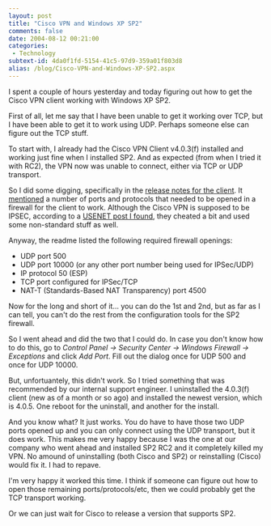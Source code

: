 ```yaml
---
layout: post
title: "Cisco VPN and Windows XP SP2"
comments: false
date: 2004-08-12 00:21:00
categories:
 - Technology
subtext-id: 4da0f1fd-5154-41c5-97d9-359a01f803d8
alias: /blog/Cisco-VPN-and-Windows-XP-SP2.aspx
---
```



I spent a couple of hours yesterday and today figuring out how to get the Cisco VPN client working with Windows XP SP2.

First of all, let me say that I have been unable to get it working over TCP, but I have been able to get it to work using UDP. Perhaps someone else can figure out the TCP stuff.

To start with, I already had the Cisco VPN Client v4.0.3(f) installed and working just fine when I installed SP2. And as expected (from when I tried it with RC2), the VPN now was unable to connect, either via TCP or UDP transport.

So I did some digging, specifically in the [release notes for the client](http://www.cisco.com/univercd/cc/td/doc/product/vpn/client/rel4_0/lin_sol/install.htm). It [mentioned](http://www.cisco.com/univercd/cc/td/doc/product/vpn/client/rel4_0/lin_sol/install.htm#1001421) a number of ports and protocols that needed to be opened in a firewall for the client to work. Although the Cisco VPN is supposed to be IPSEC, according to a [USENET post I found](http://groups.google.com/groups?hl=en&lr=&ie=UTF-8&selm=c01814%248vq%241%40canopus.cc.umanitoba.ca), they cheated a bit and used some non-standard stuff as well.

Anyway, the readme listed the following required firewall openings:

  * UDP port 500 
  * UDP port 10000 (or any other port number being used for IPSec/UDP) 
  * IP protocol 50 (ESP) 
  * TCP port configured for IPSec/TCP 
  * NAT-T (Standards-Based NAT Transparency) port 4500

Now for the long and short of it... you can do the 1st and 2nd, but as far as I can tell, you can't do the rest from the configuration tools for the SP2 firewall.

So I went ahead and did the two that I could do. In case you don't know how to do this, go to _Control Panel -> Security Center -> Windows Firewall -> Exceptions_ and click _Add Port_. Fill out the dialog once for UDP 500 and once for UDP 10000.

But, unfortuantely, this didn't work. So I tried something that was recommended by our internal support engineer. I uninstalled the 4.0.3(f) client (new as of a month or so ago) and installed the newest version, which is 4.0.5. One reboot for the uninstall, and another for the install.

And you know what? It just works. You do have to have those two UDP ports opened up and you can only connect using the UDP transport, but it does work. This makes me very happy because I was the one at our company who went ahead and installed SP2 RC2 and it completely killed my VPN. No amound of uninstalling (both Cisco and SP2) or reinstalling (Cisco) would fix it. I had to repave.

I'm very happy it worked this time. I think if someone can figure out how to open those remaining ports/protocols/etc, then we could probably get the TCP transport working.

Or we can just wait for Cisco to release a version that supports SP2.
